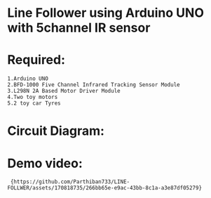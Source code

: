 # Line Follower using Arduino UNO with 5channel IR sensor 

# Required:
    1.Arduino UNO 
    2.BFD-1000 Five Channel Infrared Tracking Sensor Module 
    3.L298N 2A Based Motor Driver Module
    4.Two toy motors
    5.2 toy car Tyres

# Circuit Diagram:


# Demo video:
    
     {https://github.com/Parthiban733/LINE-FOLLWER/assets/170818735/266bb65e-e9ac-43bb-8c1a-a3e87df05279}

